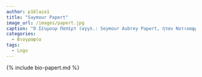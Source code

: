 ```yaml
---
author: p16laza1
title: "Saymour Papert"
image_url: /images/papert.jpg
caption: "Ο Σέυμουρ Παπέρτ (αγγλ.: Seymour Aubrey Papert, ήταν Νοτιοαφρικανός μαθηματικός, επιστήμονας της πληροφορικής και της εκπαίδευσης και μέλος του Τεχνολογικού Ινστιτούτου της Μασαχουσέτης. Είναι ένας από τους πρωτοπόρους της τεχνητής νοημοσύνης. Επινόησε τη γλώσσα προγραμματισμού Logo."
categories:
  - Βιογραφία
tags:
  - Logo
---
```


{% include bio-papert.md %}

